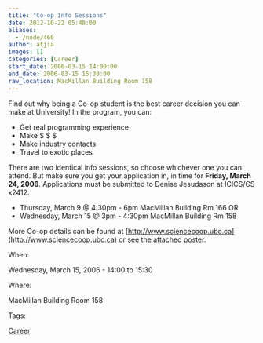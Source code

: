 ```yaml
---
title: "Co-op Info Sessions"
date: 2012-10-22 05:48:00
aliases:
  - /node/460
author: atjia
images: []
categories: [Career]
start_date: 2006-03-15 14:00:00
end_date: 2006-03-15 15:30:00
raw_location: MacMillan Building Room 158
---
```


Find out why being a Co-op student is the best career decision you can make at University! In the program, you can:

- Get real programming experience
- Make $ $ $
- Make industry contacts
- Travel to exotic places

There are two identical info sessions, so choose whichever one you can attend. But make sure you get your application in, in time for **Friday, March 24, 2006**. Applications must be submitted to Denise Jesudason at ICICS/CS x2412.

- Thursday, March 9 @ 4:30pm - 6pm MacMillan Building Rm 166 OR
- Wednesday, March 15 @ 3pm - 4:30pm MacMillan Building Rm 158

More Co-op details can be found at [http://www.sciencecoop.ubc.ca](http://www.sciencecoop.ubc.ca) or [see the attached poster](/files/info-session.pdf).

When:

Wednesday, March 15, 2006 - 14:00 to 15:30

Where:

MacMillan Building Room 158

Tags:

[Career](/career)
